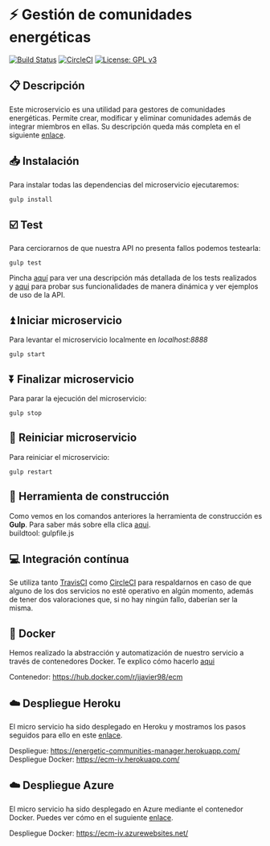 # :zap: Gestión de comunidades energéticas

[![Build Status](https://travis-ci.org/JJavier98/IV-Project.svg?branch=master)](https://travis-ci.org/JJavier98/IV-Project) [![CircleCI](https://circleci.com/gh/JJavier98/IV-Project.svg?style=svg)](https://circleci.com/gh/JJavier98/IV-Project) [![License: GPL v3](https://img.shields.io/badge/License-GPLv3-blue.svg)](https://www.gnu.org/licenses/gpl-3.0)

## :clipboard: Descripción
Este microservicio es una utilidad para gestores de comunidades energéticas. Permite crear, modificar y eliminar comunidades además de integrar miembros en ellas.
Su descripción queda más completa en el siguiente [enlace](https://github.com/JJavier98/IV-Project/blob/master/docs/objetivo_proyecto.md).

## :inbox_tray: Instalación
Para instalar todas las dependencias del microservicio ejecutaremos:
```
gulp install
```

## :ballot_box_with_check: Test
Para cerciorarnos de que nuestra API no presenta fallos podemos testearla:
```
gulp test
```
Pincha [aquí](https://github.com/JJavier98/IV-Project/blob/master/docs/tests.md) para ver una descripción más detallada de los tests realizados y [aqui](https://ecm-iv.herokuapp.com/api-docs/) para probar sus funcionalidades de manera dinámica y ver ejemplos de uso de la API.

## :arrow_double_up: Iniciar microservicio
Para levantar el microservicio localmente en _localhost:8888_
```
gulp start
```

## :arrow_double_down: Finalizar microservicio
Para parar la ejecución del microservicio:
```
gulp stop
```

## :repeat: Reiniciar microservicio
Para reiniciar el microservicio:
```
gulp restart
```

## :hammer: Herramienta de construcción
Como vemos en los comandos anteriores la herramienta de construcción es **Gulp**. Para saber más sobre ella clica [aqui](https://github.com/JJavier98/IV-Project/blob/master/docs/herramienta_de_construccion.md).  
buildtool: gulpfile.js

## :computer: Integración contínua
Se utiliza tanto [TravisCI](https://github.com/JJavier98/IV-Project/blob/master/docs/integracion_continua.md) como [CircleCI](https://github.com/JJavier98/IV-Project/blob/master/docs/integracion_continua.md) para respaldarnos en caso de que alguno de los dos servicios no esté operativo en algún momento, además de tener dos valoraciones que, si no hay ningún fallo, daberían ser la misma.

## :whale2: Docker
Hemos realizado la abstracción y automatización de nuestro servicio a través de contenedores Docker. Te explico cómo hacerlo [aqui](https://github.com/JJavier98/IV-Project/blob/master/docs/docker.md)

Contenedor: https://hub.docker.com/r/jjavier98/ecm

## :cloud: Despliegue Heroku
El micro servicio ha sido desplegado en Heroku y mostramos los pasos seguidos para ello en este [enlace](https://github.com/JJavier98/IV-Project/blob/master/docs/heroku.md).

Despliegue: https://energetic-communities-manager.herokuapp.com/  
Despliegue Docker: https://ecm-iv.herokuapp.com/

## :cloud: Despliegue Azure
El micro servicio ha sido desplegado en Azure mediante el contenedor Docker. Puedes ver cómo en el suguiente [enlace](https://github.com/JJavier98/IV-Project/blob/master/docs/azure.md).

Despliegue Docker: https://ecm-iv.azurewebsites.net/